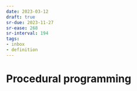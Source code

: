 ```yaml
---
date: 2023-03-12
draft: true
sr-due: 2023-11-27
sr-ease: 268
sr-interval: 194
tags:
- inbox
- definition
---
```


# Procedural programming